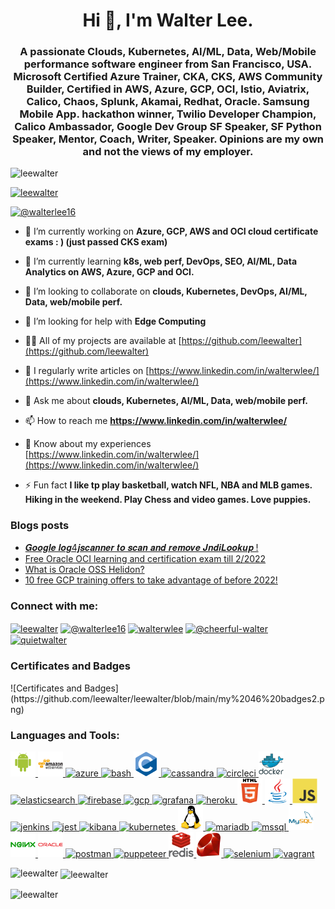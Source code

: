 <h1 align="center">Hi 👋, I'm Walter Lee.</h1>
<h3 align="center">A passionate Clouds, Kubernetes, AI/ML, Data, Web/Mobile performance software engineer from San Francisco, USA. Microsoft Certified Azure Trainer, CKA, CKS, AWS Community Builder, Certified in AWS, Azure, GCP, OCI, Istio, Aviatrix, Calico, Chaos, Splunk, Akamai, Redhat, Oracle. Samsung Mobile App. hackathon winner, Twilio Developer Champion, Calico Ambassador, Google Dev Group SF Speaker, SF Python Speaker, Mentor, Coach, Writer, Speaker. Opinions are my own and not the views of my employer.</h3>

<p align="left"> <img src="https://komarev.com/ghpvc/?username=leewalter&label=Profile%20views&color=0e75b6&style=flat" alt="leewalter" /> </p>

<p align="left"> <a href="https://github.com/ryo-ma/github-profile-trophy"><img src="https://github-profile-trophy.vercel.app/?username=leewalter" alt="leewalter" /></a> </p>

<p align="left"> <a href="https://twitter.com/@walterlee16" target="blank"><img src="https://img.shields.io/twitter/follow/walterlee16?logo=twitter&style=for-the-badge" alt="@walterlee16" /></a> </p>

- 🔭 I’m currently working on **Azure, GCP, AWS and OCI cloud certificate exams : ) (just passed CKS exam)** 

- 🌱 I’m currently learning **k8s, web perf, DevOps, SEO, AI/ML, Data Analytics on AWS, Azure, GCP and OCI.**

- 👯 I’m looking to collaborate on **clouds, Kubernetes, DevOps, AI/ML, Data, web/mobile perf.**

- 🤝 I’m looking for help with **Edge Computing**

- 👨‍💻 All of my projects are available at [https://github.com/leewalter](https://github.com/leewalter)

- 📝 I regularly write articles on [https://www.linkedin.com/in/walterwlee/](https://www.linkedin.com/in/walterwlee/)

- 💬 Ask me about **clouds, Kubernetes, AI/ML, Data, web/mobile perf.**

- 📫 How to reach me **https://www.linkedin.com/in/walterwlee/**

- 📄 Know about my experiences [https://www.linkedin.com/in/walterwlee/](https://www.linkedin.com/in/walterwlee/)

- ⚡ Fun fact **I like tp play basketball, watch NFL, NBA and MLB games. Hiking in the weekend. Play Chess and video games. Love puppies.**

### Blogs posts
<!-- BLOG-POST-LIST:START -->
- [𝑮𝒐𝒐𝒈𝒍𝒆 𝒍𝒐𝒈4𝒋𝒔𝒄𝒂𝒏𝒏𝒆𝒓 𝒕𝒐 𝒔𝒄𝒂𝒏 𝒂𝒏𝒅 𝒓𝒆𝒎𝒐𝒗𝒆 𝑱𝒏𝒅𝒊𝑳𝒐𝒐𝒌𝒖𝒑 !](https://dev.to/leewalter/4--3lpn)
- [Free Oracle OCI learning and certification exam till 2/2022](https://dev.to/leewalter/free-oracle-oci-learning-and-certification-exam-till-22022-3i0c)
- [What is Oracle OSS Helidon?](https://dev.to/leewalter/what-is-oracle-oss-helidon-35e1)
- [10 free GCP training offers to take advantage of before 2022!](https://dev.to/leewalter/10-free-gcp-training-offers-to-take-advantage-of-before-2022-35j6)
<!-- BLOG-POST-LIST:END -->

<h3 align="left">Connect with me:</h3>
<p align="left">
<a href="https://dev.to/leewalter" target="blank"><img align="center" src="https://cdn.jsdelivr.net/npm/simple-icons@3.0.1/icons/dev-dot-to.svg" alt="leewalter" height="30" width="40" /></a>
<a href="https://twitter.com/@walterlee16" target="blank"><img align="center" src="https://raw.githubusercontent.com/rahuldkjain/github-profile-readme-generator/master/src/images/icons/Social/twitter.svg" alt="@walterlee16" height="30" width="40" /></a>
<a href="https://linkedin.com/in/walterwlee" target="blank"><img align="center" src="https://raw.githubusercontent.com/rahuldkjain/github-profile-readme-generator/master/src/images/icons/Social/linked-in-alt.svg" alt="walterwlee" height="30" width="40" /></a>
<a href="https://medium.com/@cheerful-walter" target="blank"><img align="center" src="https://raw.githubusercontent.com/rahuldkjain/github-profile-readme-generator/master/src/images/icons/Social/medium.svg" alt="@cheerful-walter" height="30" width="40" /></a>
<a href="https://www.hackerrank.com/quietwalter" target="blank"><img align="center" src="https://raw.githubusercontent.com/rahuldkjain/github-profile-readme-generator/master/src/images/icons/Social/hackerrank.svg" alt="quietwalter" height="30" width="40" /></a>
</p>

<h3 align="left">Certificates and Badges</h3>
<p align="left">
![Certificates and Badges](https://github.com/leewalter/leewalter/blob/main/my%2046%20badges2.png)
</p>

<h3 align="left">Languages and Tools:</h3>
<p align="left"> <a href="https://developer.android.com" target="_blank"> <img src="https://raw.githubusercontent.com/devicons/devicon/master/icons/android/android-original-wordmark.svg" alt="android" width="40" height="40"/> </a> <a href="https://aws.amazon.com" target="_blank"> <img src="https://raw.githubusercontent.com/devicons/devicon/master/icons/amazonwebservices/amazonwebservices-original-wordmark.svg" alt="aws" width="40" height="40"/> </a> <a href="https://azure.microsoft.com/en-in/" target="_blank"> <img src="https://www.vectorlogo.zone/logos/microsoft_azure/microsoft_azure-icon.svg" alt="azure" width="40" height="40"/> </a> <a href="https://www.gnu.org/software/bash/" target="_blank"> <img src="https://www.vectorlogo.zone/logos/gnu_bash/gnu_bash-icon.svg" alt="bash" width="40" height="40"/> </a> <a href="https://www.cprogramming.com/" target="_blank"> <img src="https://raw.githubusercontent.com/devicons/devicon/master/icons/c/c-original.svg" alt="c" width="40" height="40"/> </a> <a href="https://cassandra.apache.org/" target="_blank"> <img src="https://www.vectorlogo.zone/logos/apache_cassandra/apache_cassandra-icon.svg" alt="cassandra" width="40" height="40"/> </a> <a href="https://circleci.com" target="_blank"> <img src="https://www.vectorlogo.zone/logos/circleci/circleci-icon.svg" alt="circleci" width="40" height="40"/> </a> <a href="https://www.docker.com/" target="_blank"> <img src="https://raw.githubusercontent.com/devicons/devicon/master/icons/docker/docker-original-wordmark.svg" alt="docker" width="40" height="40"/> </a> <a href="https://www.elastic.co" target="_blank"> <img src="https://www.vectorlogo.zone/logos/elastic/elastic-icon.svg" alt="elasticsearch" width="40" height="40"/> </a> <a href="https://firebase.google.com/" target="_blank"> <img src="https://www.vectorlogo.zone/logos/firebase/firebase-icon.svg" alt="firebase" width="40" height="40"/> </a> <a href="https://cloud.google.com" target="_blank"> <img src="https://www.vectorlogo.zone/logos/google_cloud/google_cloud-icon.svg" alt="gcp" width="40" height="40"/> </a> <a href="https://grafana.com" target="_blank"> <img src="https://www.vectorlogo.zone/logos/grafana/grafana-icon.svg" alt="grafana" width="40" height="40"/> </a> <a href="https://heroku.com" target="_blank"> <img src="https://www.vectorlogo.zone/logos/heroku/heroku-icon.svg" alt="heroku" width="40" height="40"/> </a> <a href="https://www.w3.org/html/" target="_blank"> <img src="https://raw.githubusercontent.com/devicons/devicon/master/icons/html5/html5-original-wordmark.svg" alt="html5" width="40" height="40"/> </a> <a href="https://www.java.com" target="_blank"> <img src="https://raw.githubusercontent.com/devicons/devicon/master/icons/java/java-original.svg" alt="java" width="40" height="40"/> </a> <a href="https://developer.mozilla.org/en-US/docs/Web/JavaScript" target="_blank"> <img src="https://raw.githubusercontent.com/devicons/devicon/master/icons/javascript/javascript-original.svg" alt="javascript" width="40" height="40"/> </a> <a href="https://www.jenkins.io" target="_blank"> <img src="https://www.vectorlogo.zone/logos/jenkins/jenkins-icon.svg" alt="jenkins" width="40" height="40"/> </a> <a href="https://jestjs.io" target="_blank"> <img src="https://www.vectorlogo.zone/logos/jestjsio/jestjsio-icon.svg" alt="jest" width="40" height="40"/> </a> <a href="https://www.elastic.co/kibana" target="_blank"> <img src="https://www.vectorlogo.zone/logos/elasticco_kibana/elasticco_kibana-icon.svg" alt="kibana" width="40" height="40"/> </a> <a href="https://kubernetes.io" target="_blank"> <img src="https://www.vectorlogo.zone/logos/kubernetes/kubernetes-icon.svg" alt="kubernetes" width="40" height="40"/> </a> <a href="https://www.linux.org/" target="_blank"> <img src="https://raw.githubusercontent.com/devicons/devicon/master/icons/linux/linux-original.svg" alt="linux" width="40" height="40"/> </a> <a href="https://mariadb.org/" target="_blank"> <img src="https://www.vectorlogo.zone/logos/mariadb/mariadb-icon.svg" alt="mariadb" width="40" height="40"/> </a> <a href="https://www.microsoft.com/en-us/sql-server" target="_blank"> <img src="https://www.svgrepo.com/show/303229/microsoft-sql-server-logo.svg" alt="mssql" width="40" height="40"/> </a> <a href="https://www.mysql.com/" target="_blank"> <img src="https://raw.githubusercontent.com/devicons/devicon/master/icons/mysql/mysql-original-wordmark.svg" alt="mysql" width="40" height="40"/> </a> <a href="https://www.nginx.com" target="_blank"> <img src="https://raw.githubusercontent.com/devicons/devicon/master/icons/nginx/nginx-original.svg" alt="nginx" width="40" height="40"/> </a> <a href="https://www.oracle.com/" target="_blank"> <img src="https://raw.githubusercontent.com/devicons/devicon/master/icons/oracle/oracle-original.svg" alt="oracle" width="40" height="40"/> </a> <a href="https://postman.com" target="_blank"> <img src="https://www.vectorlogo.zone/logos/getpostman/getpostman-icon.svg" alt="postman" width="40" height="40"/> </a> <a href="https://github.com/puppeteer/puppeteer" target="_blank"> <img src="https://www.vectorlogo.zone/logos/pptrdev/pptrdev-official.svg" alt="puppeteer" width="40" height="40"/> </a> <a href="https://redis.io" target="_blank"> <img src="https://raw.githubusercontent.com/devicons/devicon/master/icons/redis/redis-original-wordmark.svg" alt="redis" width="40" height="40"/> </a> <a href="https://www.ruby-lang.org/en/" target="_blank"> <img src="https://raw.githubusercontent.com/devicons/devicon/master/icons/ruby/ruby-original.svg" alt="ruby" width="40" height="40"/> </a> <a href="https://www.selenium.dev" target="_blank"> <img src="https://raw.githubusercontent.com/detain/svg-logos/780f25886640cef088af994181646db2f6b1a3f8/svg/selenium-logo.svg" alt="selenium" width="40" height="40"/> </a> <a href="https://www.vagrantup.com/" target="_blank"> <img src="https://www.vectorlogo.zone/logos/vagrantup/vagrantup-icon.svg" alt="vagrant" width="40" height="40"/> </a> </p>

<p><img align="left" src="https://github-readme-stats.vercel.app/api/top-langs?username=leewalter&show_icons=true&locale=en&layout=compact" alt="leewalter" /></p>

<p>&nbsp;<img align="center" src="https://github-readme-stats.vercel.app/api?username=leewalter&show_icons=true&locale=en" alt="leewalter" /></p>

<p><img align="center" src="https://github-readme-streak-stats.herokuapp.com/?user=leewalter&" alt="leewalter" /></p>

